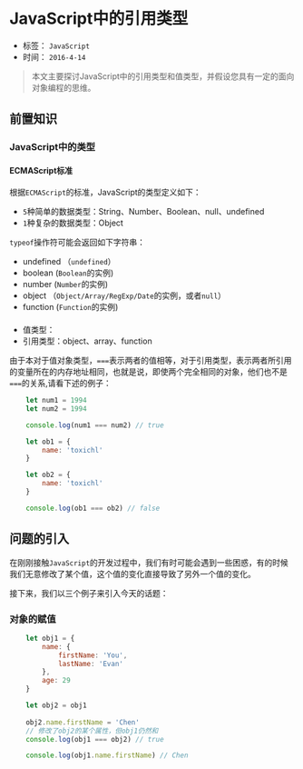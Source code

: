 # JavaScript中的引用类型
- 标签： `JavaScript`
- 时间： `2016-4-14`

> 本文主要探讨JavaScript中的引用类型和值类型，并假设您具有一定的面向对象编程的思维。

## 前置知识

### JavaScript中的类型

#### ECMAScript标准

根据`ECMAScript`的标准，JavaScript的类型定义如下：

- `5`种简单的数据类型：String、Number、Boolean、null、undefined
- `1`种复杂的数据类型：Object

`typeof`操作符可能会返回如下字符串：

- undefined  （`undefined`）
- boolean  (`Boolean`的实例)
- number  (`Number`的实例)
- object （`Object/Array/RegExp/Date`的实例，或者`null`）
- function    (`Function`的实例)


#### 

- 值类型：
- 引用类型：object、array、function

由于本对于值对象类型，`===`表示两者的值相等，对于引用类型，表示两者所引用的变量所在的内存地址相同，也就是说，即使两个完全相同的对象，他们也不是`===`的关系,请看下述的例子：

```js
    let num1 = 1994
    let num2 = 1994

    console.log(num1 === num2) // true

    let ob1 = {
        name: 'toxichl'
    }

    let ob2 = {
        name: 'toxichl'
    }

    console.log(ob1 === ob2) // false
```


## 问题的引入

在刚刚接触`JavaScript`的开发过程中，我们有时可能会遇到一些困惑，有的时候我们无意修改了某个值，这个值的变化直接导致了另外一个值的变化。

接下来，我们以三个例子来引入今天的话题：

### 对象的赋值
```js
    let obj1 = {
        name: {
            firstName: 'You',
            lastName: 'Evan'
        },
        age: 29
    }

    let obj2 = obj1
	
    obj2.name.firstName = 'Chen'
	// 修改了obj2的某个属性，但obj1仍然和
    console.log(obj1 === obj2) // true

    console.log(obj1.name.firstName) // Chen
```

